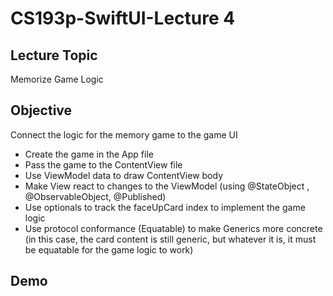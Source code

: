 #  CS193p-SwiftUI-Lecture 4

## Lecture Topic
Memorize Game Logic

## Objective
Connect the logic for the memory game to the game UI

* Create the game in the App file
* Pass the game to the ContentView file
* Use ViewModel data to draw ContentView body
* Make View react to changes to the ViewModel (using @StateObject , @ObservableObject, @Published)
* Use optionals to track the faceUpCard index to implement the game logic
* Use protocol conformance (Equatable) to make Generics more concrete (in this case, the card content is still generic, but whatever it is, it must be equatable for the game logic to work)


## Demo


